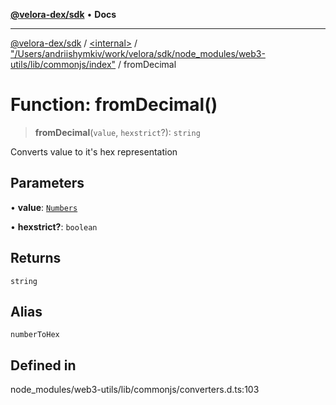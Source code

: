 [**@velora-dex/sdk**](../../../../README.md) • **Docs**

***

[@velora-dex/sdk](../../../../globals.md) / [\<internal\>](../../../README.md) / ["/Users/andriishymkiv/work/velora/sdk/node\_modules/web3-utils/lib/commonjs/index"](../README.md) / fromDecimal

# Function: fromDecimal()

> **fromDecimal**(`value`, `hexstrict`?): `string`

Converts value to it's hex representation

## Parameters

• **value**: [`Numbers`](../../../type-aliases/Numbers.md)

• **hexstrict?**: `boolean`

## Returns

`string`

## Alias

`numberToHex`

## Defined in

node\_modules/web3-utils/lib/commonjs/converters.d.ts:103
